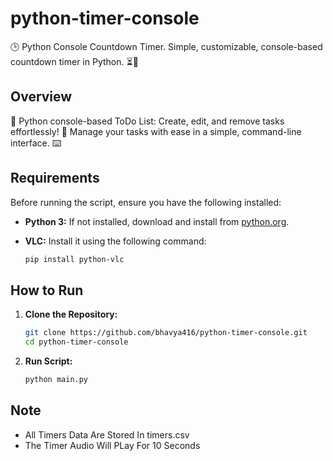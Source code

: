 # python-timer-console
🕒 Python Console Countdown Timer.  Simple, customizable, console-based countdown timer in Python. ⏳🐍

## Overview

📅 Python console-based ToDo List: Create, edit, and remove tasks effortlessly! 🚀 Manage your tasks with ease in a simple, command-line interface. ⌨️

## Requirements

Before running the script, ensure you have the following installed:

- **Python 3:** If not installed, download and install from [python.org](https://www.python.org/downloads/).
- **VLC:** Install it using the following command:

    ```bash
    pip install python-vlc
    ```
## How to Run

1. **Clone the Repository:**
   ```bash
   git clone https://github.com/bhavya416/python-timer-console.git
   cd python-timer-console
   ```
2. **Run Script:**
   ```bash
   python main.py
   ```
## Note

- All Timers Data Are Stored In timers.csv
- The Timer Audio Will PLay For 10 Seconds
